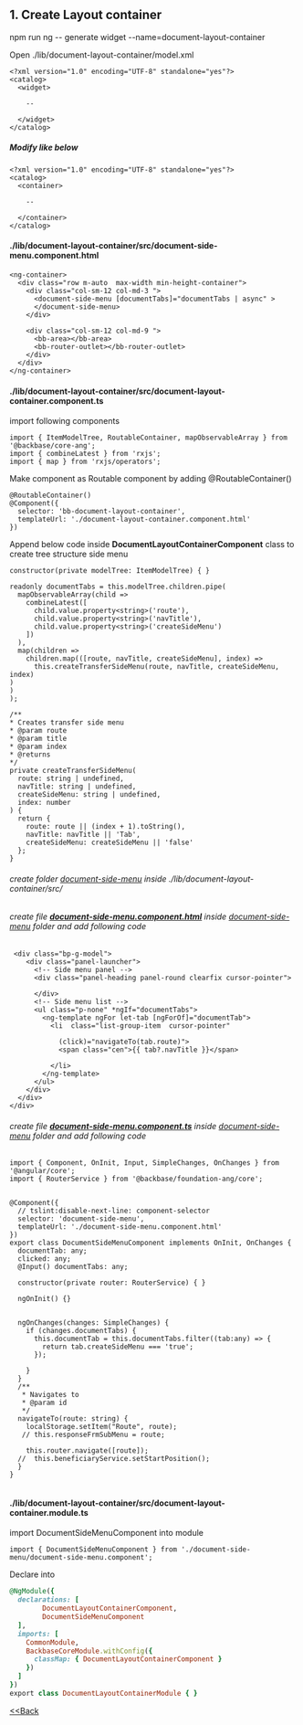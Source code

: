 ## 1. Create Layout container

npm run ng -- generate widget --name=document-layout-container

Open ./lib/document-layout-container/model.xml
```
<?xml version="1.0" encoding="UTF-8" standalone="yes"?>
<catalog>
  <widget>
    
    --
    
  </widget>
</catalog>
```

##### Modify like below 
```
<?xml version="1.0" encoding="UTF-8" standalone="yes"?>
<catalog>
  <container>
    
    --
    
  </container>
</catalog>
```
#### ./lib/document-layout-container/src/document-side-menu.component.html
```angular2
<ng-container>
  <div class="row m-auto  max-width min-height-container">
    <div class="col-sm-12 col-md-3 ">
      <document-side-menu [documentTabs]="documentTabs | async" >
      </document-side-menu>
    </div>

    <div class="col-sm-12 col-md-9 ">
      <bb-area></bb-area>
      <bb-router-outlet></bb-router-outlet>
    </div>
  </div>
</ng-container>
```

#### ./lib/document-layout-container/src/document-layout-container.component.ts

import following components
```angular2
import { ItemModelTree, RoutableContainer, mapObservableArray } from '@backbase/core-ang';
import { combineLatest } from 'rxjs';
import { map } from 'rxjs/operators';
```
Make component as Routable component by adding @RoutableContainer()
```angular2
@RoutableContainer()
@Component({
  selector: 'bb-document-layout-container',
  templateUrl: './document-layout-container.component.html'
})
```
Append below code inside <b>DocumentLayoutContainerComponent</b> class to create tree structure side menu

```angular2
constructor(private modelTree: ItemModelTree) { }

readonly documentTabs = this.modelTree.children.pipe(
  mapObservableArray(child =>
    combineLatest([
      child.value.property<string>('route'),
      child.value.property<string>('navTitle'),
      child.value.property<string>('createSideMenu')
    ])
  ),
  map(children =>
    children.map(([route, navTitle, createSideMenu], index) =>
      this.createTransferSideMenu(route, navTitle, createSideMenu, index)
)
)
);

/**
* Creates transfer side menu
* @param route
* @param title
* @param index
* @returns
*/
private createTransferSideMenu(
  route: string | undefined,
  navTitle: string | undefined,
  createSideMenu: string | undefined,
  index: number
) {
  return {
    route: route || (index + 1).toString(),
    navTitle: navTitle || 'Tab',
    createSideMenu: createSideMenu || 'false'
  };
}
```

###### create folder <u>document-side-menu</u> inside ./lib/document-layout-container/src/
###### create file <u><b>document-side-menu.component.html</b></u> inside <u>document-side-menu</u> folder and add following code
```angular2
 <div class="bp-g-model">
    <div class="panel-launcher">
      <!-- Side menu panel -->
      <div class="panel-heading panel-round clearfix cursor-pointer">

      </div>
      <!-- Side menu list -->
      <ul class="p-none" *ngIf="documentTabs">
        <ng-template ngFor let-tab [ngForOf]="documentTab">
          <li  class="list-group-item  cursor-pointer"

            (click)="navigateTo(tab.route)">
            <span class="cen">{{ tab?.navTitle }}</span>

          </li>
        </ng-template>
      </ul>
    </div>
  </div>
</div>

```
###### create file <u><b>document-side-menu.component.ts</b></u> inside <u>document-side-menu</u> folder and add following code
```angular2  
import { Component, OnInit, Input, SimpleChanges, OnChanges } from '@angular/core';
import { RouterService } from '@backbase/foundation-ang/core';


@Component({
  // tslint:disable-next-line: component-selector
  selector: 'document-side-menu',
  templateUrl: './document-side-menu.component.html'
})
export class DocumentSideMenuComponent implements OnInit, OnChanges {
  documentTab: any;
  clicked: any;
  @Input() documentTabs: any;

  constructor(private router: RouterService) { }

  ngOnInit() {}


  ngOnChanges(changes: SimpleChanges) {
    if (changes.documentTabs) {
      this.documentTab = this.documentTabs.filter((tab:any) => {
        return tab.createSideMenu === 'true';
      });

    }
  }
  /**
   * Navigates to
   * @param id
   */
  navigateTo(route: string) {
    localStorage.setItem("Route", route);
   // this.responseFrmSubMenu = route;

    this.router.navigate([route]);
  //  this.beneficiaryService.setStartPosition();
  }
}
                    
```
#### ./lib/document-layout-container/src/document-layout-container.module.ts
import DocumentSideMenuComponent into module
```angular2
import { DocumentSideMenuComponent } from './document-side-menu/document-side-menu.component';
````
Declare into 
```ruby
@NgModule({
  declarations: [
        DocumentLayoutContainerComponent,
        DocumentSideMenuComponent
  ],
  imports: [
    CommonModule,
    BackbaseCoreModule.withConfig({
      classMap: { DocumentLayoutContainerComponent }
    })
  ]
})
export class DocumentLayoutContainerModule { }
```

[<<Back](./README.md)
